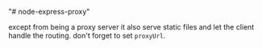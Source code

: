 "# node-express-proxy" 

except from being a proxy server it also serve static files and let the client handle the routing.
don't forget to set `proxyUrl`.

